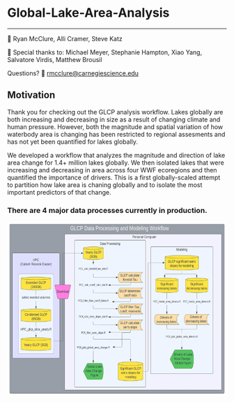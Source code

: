 # Global-Lake-Area-Analysis
-----

:busts_in_silhouette: Ryan McClure, Alli Cramer, Steve Katz

:busts_in_silhouette: Special thanks to: Michael Meyer, Stephanie Hampton, Xiao Yang, Salvatore Virdis, Matthew Brousil

Questions?  :email: rmcclure@carnegiescience.edu

## Motivation

Thank you for checking out the GLCP analysis workflow. Lakes globally are both increasing and decreasing in size as a result of changing climate and human pressure. However, both the magnitude and spatial variation of how waterbody area is changing has been restricted to regional assesments and has not yet been quantified for lakes globally.

We developed a workflow that analyzes the magnitude and direction of lake area change for 1.4+ million lakes globally. We then isolated lakes that were increasing and decreasing in area across four WWF ecoregions and then quantified the importance of drivers. This is a first globally-scaled attempt to partition how lake area is chaning globally and to isolate the most important predictors of that change. 

### There are 4 major data processes currently in production. 

<a href="url"><img src = "GLCP_Workflow.jpeg" align="center" height="400" width="600" ></a>
